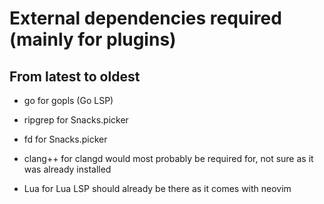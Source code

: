 
External dependencies required (mainly for plugins)
===

From latest to oldest
---

- go              for gopls (Go LSP)
- ripgrep         for Snacks.picker
- fd              for Snacks.picker

- clang++ for clangd would most probably be required for, not sure as it was already installed
- Lua for Lua LSP should already be there as it comes with neovim

